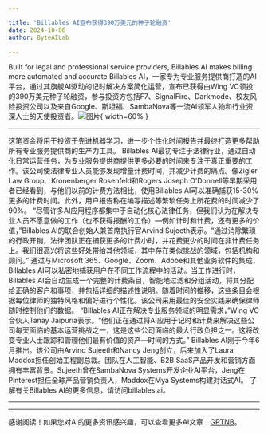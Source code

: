 ```yaml
---

title: 'Billables AI宣布获得390万美元的种子轮融资'
date: 2024-10-06
author: ByteAILab

---
```


Built for legal and professional service providers, Billables AI makes billing more automated and accurate
Billables AI，一家专为专业服务提供商打造的AI平台，通过其旗舰AI驱动的记时解决方案简化运营，宣布已获得由Wing VC领投的390万美元种子轮融资，参与投资方包括F7、SignalFire、Darkmode、校友风险投资公司以及来自Google、斯坦福、SambaNova等一流AI领军人物和行业资深人士的天使投资者。![图片](https://ai-techpark.com/wp-content/uploads/2024/10/Billables-960x540.jpg){ width=60% }

---
这笔资金将用于投资于先进机器学习，进一步个性化时间报告并最终打造更多帮助所有专业服务提供商的生产力工具。
Billables AI最初专注于法律行业，通过自动化日常运营任务，为专业服务提供商提供更多必要的时间来专注于真正重要的工作。该公司使法律专业人员能够发现增量计费时间，并减少计费的痛点。像Zigler Law Group、Kronenberger Rosenfeld和Rogers Joseph O’Donnell等早期采用者已经看到，与他们以前的计费方法相比，使用Billables AI可以准确捕获15-30%更多的计费时间。此外，用户报告称在编写描述等繁琐任务上所花费的时间减少了90%。
“尽管许多AI应用程序都集中于自动化核心法律任务，但我们认为在解决专业人员不愿意做的工作（也不获得报酬的工作）—例如计时和计费，还有更多的价值，”Billables AI的联合创始人兼首席执行官Arvind Sujeeth表示。“通过消除繁琐的行政开销，法律团队正在捕获更多的计费小时，并花费更少的时间在非计费任务上。我们很高兴将这些好处带给其他领域，其中存在类似挑战的领域，包括机构和顾问。”
通过与Microsoft 365、Google、Zoom、Adobe和其他业务软件的集成，Billables AI可以私密地捕获用户在不同工作流程中的活动。当工作进行时，Billables AI会自动生成一个完整的计费条目，智能地过滤和分组活动，将其分配给正确的客户和事项，并包括详细的描述性说明。随着时间的推移，这些条目会根据每位律师的独特风格和偏好进行个性化。该公司采用最佳的安全实践来确保律师随时控制他们的数据。
“Billables AI正在解决专业服务领域的明显需求，”Wing VC合伙人Tanay Jaipuria表示。“他们正在通过将AI应用于记时和计费来解决这些公司每天面临的基本运营挑战之一，这是这些公司面临的最大行政负担之一。这将改变专业人士跟踪和管理他们最有价值的资产—时间的方式。”
Billables AI刚于今年6月推出。该公司由Arvind Sujeeth和Nancy Jeng创立，后来加入了Laura Maddox担任创始工程副总裁。团队在人工智能、B2B SaaS产品开发和营销方面拥有丰富背景。Sujeeth曾在SambaNova Systems开发企业AI平台，Jeng在Pinterest担任全球产品营销负责人，Maddox在Mya Systems构建对话式AI。
了解有关Billables AI的更多信息，请访问billables.ai。

---
---
感谢阅读！如果您对AI的更多资讯感兴趣，可以查看更多AI文章：[GPTNB](https://gptnb.com)。